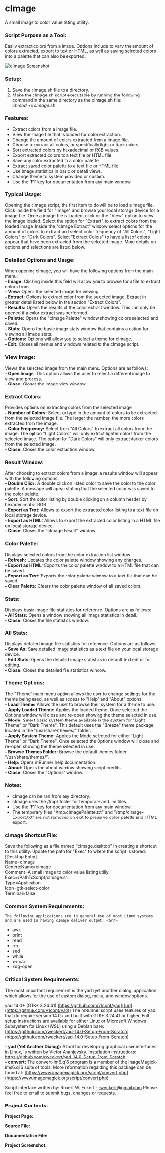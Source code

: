 # cImage
A small image to color value listing utility.

### Script Purpose as a Tool:
Easily extract colors from a image. Options include to vary the amount of colors extracted, export to text or HTML, as well as saving selected colors into a palette that can also be exported.

![cImage Screenshot](https://github.com/rweckert/cImage/blob/e3d411394b61fa4bb2371f546556f9923e48ea0f/screenshot-cImage.jpg)

### Setup:
1. Save the cImage.sh file to a directory. <br/>
2. Make the cImage.sh script executable by running the following command in the same directory as the cImage.sh file: <br/>
_chmod +x cImage.sh_

### Features:
- Extract colors from a image file. <br/>
- View the image file that is loaded for color extraction. <br/>
- Change the amount of colors extracted from a image file. <br/>
- Choose to extract all colors, or specifically light or dark colors. <br/>
- Sort extracted colors by hexadecimal or RGB values. <br/>
- Export extracted colors to a text file or HTML file. <br/>
- Save any color extracted to a color palette. <br/>
- Extract saved color palette to a text file or HTML file. <br/>
- Use image statistics in basic or detail views. <br/>
- Change theme to system provided or custom. <br/>
- Use the 'F1' key for documentation from any main window.

### Typical Usage:
Opening the cImage script, the first item to do will be to load a image file. Click inside the field for "Image" and browse your local storage device for a image file. Once a image file is loaded, click on the "View" option to view the image loaded. Select the option for "Extract" to extract colors from the loaded image. Inside the "cImage Extract" window select options for the amount of colors to extract and select color frequency of "All Colors", "Light Colors" or "Dark Colors". Select "Extract Colors" to have a list of colors appear that have been extracted from the selected image. More details on options and selections are listed below.

### Detailed Options and Usage:
When opening cImage, you will have the following options from the main menu: <br/>
**- Image:** Clicking inside this field will allow you to browse for a file to extract colors from. <br/>
**- View:** Opens the selected image for viewing. <br/>
**- Extract:** Options to extract color from the selected image. Extract in greater detail listed below in the section "Extract Colors". <br/>
**- Results:** Opens the results of the color extract window. This can only be opened if a color extract was performed. <br/>
**- Palette:** Opens the "cImage Palette" window showing colors selected and saved. <br/>
**- Stats:** Opens the basic image stats window that contains a option for viewing all image stats. <br/>
**- Options:** Options will allow you to select a theme for cImage. <br/>
**- Exit:** Closes all menus and windows related to the cImage script. <br/>

### View Image:
Views the selected image from the main menu. Options are as follows: <br/>
**- Open Image:** This option allows the user to select a different image to view and process. <br/>
**- Close:** Closes the image view window. <br/>

### Extract Colors:
Provides options on extracting colors from the selected image: <br/>
**- Number of Colors:** Select or type in the amount of colors to be extracted from the selected image file. The larger the number, the more colors extracted from the image. <br/>
**- Color Frequency:** Select from "All Colors" to extract all colors from the image. The option "Light Colors" will only extract lighter colors from the selected image. The option for "Dark Colors" will only extract darker colors from the selected image. <br/>
**- Close:** Closes the color extraction window. <br/>

### Result Window:
After choosing to extract colors from a image, a results window will appear with the following options: <br/>
**- Double Click:** A double click on listed color to save the color to the color palette. A message will apear stating that the selected color was saved to the color palette. <br/>
**- Sort:** Sort the color listing by double clicking on a column header by hexadecimal or RGB. <br/>
**- Export as Text:** Allows to export the extracted color listing to a text file on local storage device. <br/>
**- Export as HTML:** Allows to export the extracted color listing to a HTML file on local storage device. <br/>
**- Close:** Closes the "cImage Result" window.

### Color Palette:
Displays selected colors from the color extraction list window: <br/>
**- Refresh:** Updates the color palette window showing any changes. <br/>
**- Export as HTML:** Exports the color palette window to a HTML file that can be saved. <br/>
**- Export as Text:** Exports the color palette window to a text file that can be saved. <br/>
**- Clear Palette:** Clears the color palette window of all saved colors. <br/>

### Stats:
Displays basic image file statistics for reference. Options are as follows: <br/>
**- All Stats:** Opens a window showing all image statistics in detail. <br/>
**- Close:** Closes the file statistics window. <br/>

### All Stats:
Displays detailed image file statistics for reference. Options are as follows: <br/>
**- Save As:** Save detailed image statistics as a text file on your local storage device. <br/>
**- Edit Stats:** Opens the detailed image statistics in default text editor for editing. <br/>
**- Close:** Closes the detailed file statistics window. <br/>

### Theme Options:
The "Theme" main menu option allows the user to change settings for the theme being used, as well as access to "Help" and "About" options: <br/>
**- Load Theme:** Allows the user to browse their system for a theme to use. <br/>
**- Apply Loaded Theme:** Applies the loaded theme. Once selected the Options window will close and re-open showing the theme selected in use. <br/>
**- Mode:** Select basic system theme available in the system for "Light Theme" or "Dark Theme". This default uses the "Breeze" theme package located in the "/usr/share/themes/" folder. <br/>
**- Apply System Theme:** Applies the Mode selected for either "Light Theme" or "Dark Theme". Once selected the Options window will close and re-open showing the theme selected in use. <br/>
**- Browse Themes Folder:** Browse the default themes folder "/usr/share/themes/". <br/>
**- Help:** Opens mRunner help documentation. <br/>
**- About:** Opens the about window showing script credits. <br/>
**- Close:** Closes the "Options" window. <br/>

### Notes:
- cImage can be ran from any directory. <br/>
- cImage uses the /tmp/ folder for temporary and .ini files. <br/>
- Use the 'F1' key for documentation from any main window. <br/>
- The temporary files "/tmp/cImagePalette.txt" and "/tmp/cImage-Export.txt" are not removed on exit to preserve color palette and HTML export. <br/>

### cImage Shortcut File:
Save the following as a file named "cImage.desktop" in creating a shortcut to this utility. Update the path for "Exec" to where the script is stored: <br/>
[Desktop Entry] <br/>
Name=cImage <br/>
GenericName=cImage <br/>
Comment=A small image to color value listing utiliy. <br/>
Exec=/PathToScript/cImage.sh <br/>
Type=Application <br/>
Icon=gtk-select-color <br/>
Terminal=false <br/>

### Common System Requirements:
	The following applications are in general use of most Linux systems and are used in having cImage deliver output: <br/>
- awk <br/>
- print <br/>
- read <br/>
- rm <br/>
- sed <br/>
- while <br/>
- wmctrl <br/>
- xdg-open <br/>

### Critical System Requirements:
The most important requirement is the yad (yet another dialog) application which allows for the use of custom dialog, menu, and window options.

yad 14.0+ (GTK+ 3.24.41) [https://github.com/v1cont/yad]([url](https://github.com/v1cont/yad))
The mRunner script uses features of yad that do require version 14.0+ and built with GTK+ 3.24.41 or higher. Full setup instructions are available for either Linux or Microsoft Windows Subsystem for Linux (WSL) using a Debian base: [https://github.com/rweckert/yad-14.0-Setup-From-Scratch](https://github.com/rweckert/yad-14.0-Setup-From-Scratch) <br/>

**- yad (Yet Another Dialog):** A tool for developing graphical user interfaces in Linux, is written by Victor Ananjevsky. Installation instructions: https://github.com/rweckert/yad-14.0-Setup-From-Scratch <br/>
**- convert:** The convert-im6.q16 program is a member of the ImageMagick-ims6.q16 suite of tools. More information regarding this package can be found at: [https://www.imagemagick.org/script/convert.php](https://www.imagemagick.org/script/convert.php) 

Script interface written by: Robert W. Eckert - rweckert@gmail.com Please feel free to email to submit bugs, changes or requests.

### Project Contents:
**Project Page:** <br/>

**Source File:** <br/>

**Documentation File:** <br/>

**Project Screenshot:** <br/>

